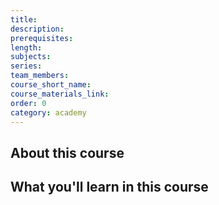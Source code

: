 ```yaml
---
title:
description:
prerequisites:
length:
subjects:
series:
team_members:
course_short_name:
course_materials_link:
order: 0
category: academy
---
```

## About this course

## What you'll learn in this course